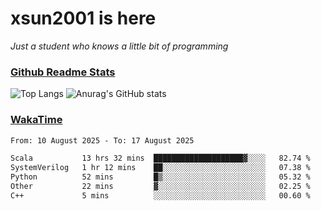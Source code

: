 # xsun2001 is here

*Just a student who knows a little bit of programming*

### [Github Readme Stats](https://github.com/anuraghazra/github-readme-stats)

![Top Langs](https://github-readme-stats.vercel.app/api/top-langs/?username=xsun2001&layout=compact&theme=radical) ![Anurag's GitHub stats](https://github-readme-stats.vercel.app/api?username=xsun2001&show_icons=true&theme=radical)

### [WakaTime](https://wakatime.com)

<!--START_SECTION:waka-->

```txt
From: 10 August 2025 - To: 17 August 2025

Scala           13 hrs 32 mins  ████████████████████▓░░░░   82.74 %
SystemVerilog   1 hr 12 mins    ██░░░░░░░░░░░░░░░░░░░░░░░   07.38 %
Python          52 mins         █▒░░░░░░░░░░░░░░░░░░░░░░░   05.32 %
Other           22 mins         ▓░░░░░░░░░░░░░░░░░░░░░░░░   02.25 %
C++             5 mins          ░░░░░░░░░░░░░░░░░░░░░░░░░   00.60 %
```

<!--END_SECTION:waka-->

